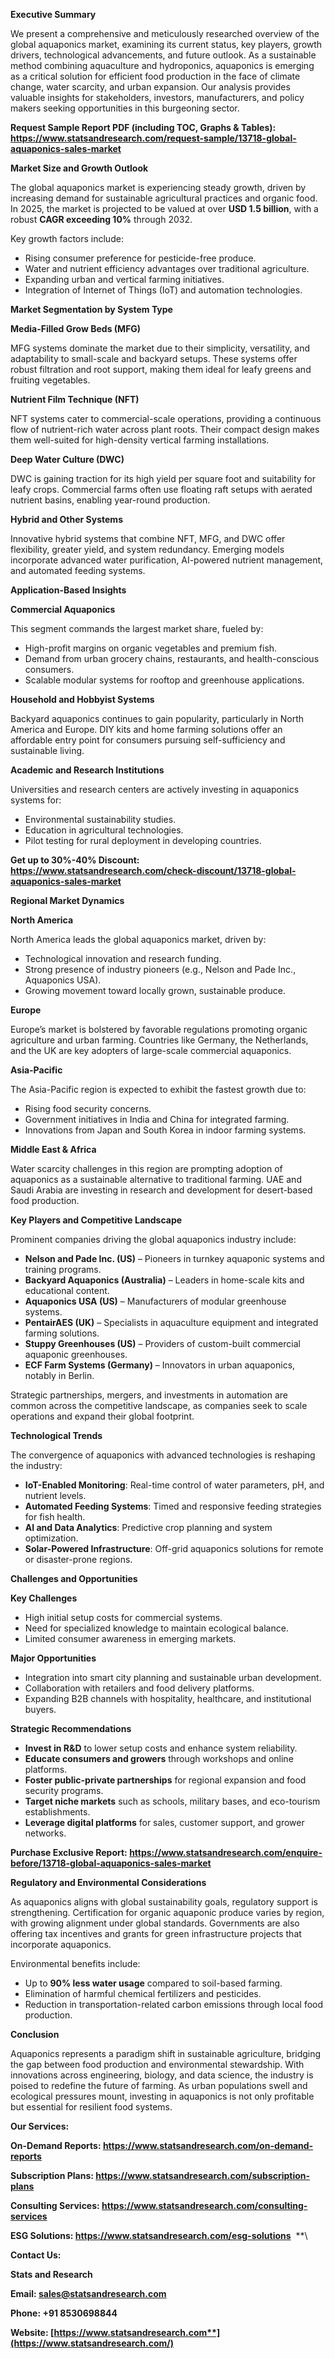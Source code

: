 ﻿**Executive Summary**

We present a comprehensive and meticulously researched overview of the global aquaponics market, examining its current status, key players, growth drivers, technological advancements, and future outlook. As a sustainable method combining aquaculture and hydroponics, aquaponics is emerging as a critical solution for efficient food production in the face of climate change, water scarcity, and urban expansion. Our analysis provides valuable insights for stakeholders, investors, manufacturers, and policy makers seeking opportunities in this burgeoning sector.

**Request Sample Report PDF (including TOC, Graphs & Tables): <https://www.statsandresearch.com/request-sample/13718-global-aquaponics-sales-market>**

**Market Size and Growth Outlook**

The global aquaponics market is experiencing steady growth, driven by increasing demand for sustainable agricultural practices and organic food. In 2025, the market is projected to be valued at over **USD 1.5 billion**, with a robust **CAGR exceeding 10%** through 2032.

Key growth factors include:

- Rising consumer preference for pesticide-free produce.
- Water and nutrient efficiency advantages over traditional agriculture.
- Expanding urban and vertical farming initiatives.
- Integration of Internet of Things (IoT) and automation technologies.

**Market Segmentation by System Type**

**Media-Filled Grow Beds (MFG)**

MFG systems dominate the market due to their simplicity, versatility, and adaptability to small-scale and backyard setups. These systems offer robust filtration and root support, making them ideal for leafy greens and fruiting vegetables.

**Nutrient Film Technique (NFT)**

NFT systems cater to commercial-scale operations, providing a continuous flow of nutrient-rich water across plant roots. Their compact design makes them well-suited for high-density vertical farming installations.

**Deep Water Culture (DWC)**

DWC is gaining traction for its high yield per square foot and suitability for leafy crops. Commercial farms often use floating raft setups with aerated nutrient basins, enabling year-round production.

**Hybrid and Other Systems**

Innovative hybrid systems that combine NFT, MFG, and DWC offer flexibility, greater yield, and system redundancy. Emerging models incorporate advanced water purification, AI-powered nutrient management, and automated feeding systems.

**Application-Based Insights**

**Commercial Aquaponics**

This segment commands the largest market share, fueled by:

- High-profit margins on organic vegetables and premium fish.
- Demand from urban grocery chains, restaurants, and health-conscious consumers.
- Scalable modular systems for rooftop and greenhouse applications.

**Household and Hobbyist Systems**

Backyard aquaponics continues to gain popularity, particularly in North America and Europe. DIY kits and home farming solutions offer an affordable entry point for consumers pursuing self-sufficiency and sustainable living.

**Academic and Research Institutions**

Universities and research centers are actively investing in aquaponics systems for:

- Environmental sustainability studies.
- Education in agricultural technologies.
- Pilot testing for rural deployment in developing countries.

**Get up to 30%-40% Discount: <https://www.statsandresearch.com/check-discount/13718-global-aquaponics-sales-market>**

**Regional Market Dynamics**

**North America**

North America leads the global aquaponics market, driven by:

- Technological innovation and research funding.
- Strong presence of industry pioneers (e.g., Nelson and Pade Inc., Aquaponics USA).
- Growing movement toward locally grown, sustainable produce.

**Europe**

Europe’s market is bolstered by favorable regulations promoting organic agriculture and urban farming. Countries like Germany, the Netherlands, and the UK are key adopters of large-scale commercial aquaponics.

**Asia-Pacific**

The Asia-Pacific region is expected to exhibit the fastest growth due to:

- Rising food security concerns.
- Government initiatives in India and China for integrated farming.
- Innovations from Japan and South Korea in indoor farming systems.

**Middle East & Africa**

Water scarcity challenges in this region are prompting adoption of aquaponics as a sustainable alternative to traditional farming. UAE and Saudi Arabia are investing in research and development for desert-based food production.

**Key Players and Competitive Landscape**

Prominent companies driving the global aquaponics industry include:

- **Nelson and Pade Inc. (US)** – Pioneers in turnkey aquaponic systems and training programs.
- **Backyard Aquaponics (Australia)** – Leaders in home-scale kits and educational content.
- **Aquaponics USA (US)** – Manufacturers of modular greenhouse systems.
- **PentairAES (UK)** – Specialists in aquaculture equipment and integrated farming solutions.
- **Stuppy Greenhouses (US)** – Providers of custom-built commercial aquaponic greenhouses.
- **ECF Farm Systems (Germany)** – Innovators in urban aquaponics, notably in Berlin.

Strategic partnerships, mergers, and investments in automation are common across the competitive landscape, as companies seek to scale operations and expand their global footprint.

**Technological Trends**

The convergence of aquaponics with advanced technologies is reshaping the industry:

- **IoT-Enabled Monitoring**: Real-time control of water parameters, pH, and nutrient levels.
- **Automated Feeding Systems**: Timed and responsive feeding strategies for fish health.
- **AI and Data Analytics**: Predictive crop planning and system optimization.
- **Solar-Powered Infrastructure**: Off-grid aquaponics solutions for remote or disaster-prone regions.

**Challenges and Opportunities**

**Key Challenges**

- High initial setup costs for commercial systems.
- Need for specialized knowledge to maintain ecological balance.
- Limited consumer awareness in emerging markets.

**Major Opportunities**

- Integration into smart city planning and sustainable urban development.
- Collaboration with retailers and food delivery platforms.
- Expanding B2B channels with hospitality, healthcare, and institutional buyers.

**Strategic Recommendations**

- **Invest in R&D** to lower setup costs and enhance system reliability.
- **Educate consumers and growers** through workshops and online platforms.
- **Foster public-private partnerships** for regional expansion and food security programs.
- **Target niche markets** such as schools, military bases, and eco-tourism establishments.
- **Leverage digital platforms** for sales, customer support, and grower networks.

**Purchase Exclusive Report: <https://www.statsandresearch.com/enquire-before/13718-global-aquaponics-sales-market>**

**Regulatory and Environmental Considerations**

As aquaponics aligns with global sustainability goals, regulatory support is strengthening. Certification for organic aquaponic produce varies by region, with growing alignment under global standards. Governments are also offering tax incentives and grants for green infrastructure projects that incorporate aquaponics.

Environmental benefits include:

- Up to **90% less water usage** compared to soil-based farming.
- Elimination of harmful chemical fertilizers and pesticides.
- Reduction in transportation-related carbon emissions through local food production.

**Conclusion**

Aquaponics represents a paradigm shift in sustainable agriculture, bridging the gap between food production and environmental stewardship. With innovations across engineering, biology, and data science, the industry is poised to redefine the future of farming. As urban populations swell and ecological pressures mount, investing in aquaponics is not only profitable but essential for resilient food systems.

**Our Services:** 

**On-Demand Reports: <https://www.statsandresearch.com/on-demand-reports>** 

**Subscription Plans: <https://www.statsandresearch.com/subscription-plans>** 

**Consulting Services: <https://www.statsandresearch.com/consulting-services>** 

**ESG Solutions: <https://www.statsandresearch.com/esg-solutions>** 
**\


**Contact Us:** 

**Stats and Research** 

**Email: <sales@statsandresearch.com>** 

**Phone: +91 8530698844** 

**Website: [https://www.statsandresearch.com**](https://www.statsandresearch.com/)**

